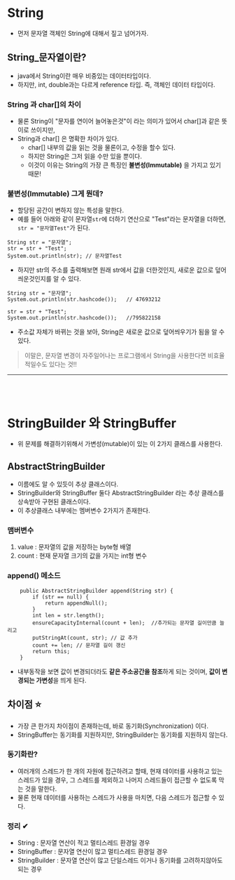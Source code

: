 # String 
- 먼저 문자열 객체인 String에 대해서 짚고 넘어가자.

## String_문자열이란?
- java에서 String이란 매우 비중있는 데이터타입이다. 
- 하지만, int, double과는 다르게 reference 타입. 즉, 객체인 데이터 타입이다. 

### String 과 char[]의 차이
  - 물론 String이 "문자를 연이어 늘어놓은것"이 라는 의미가 있어서 char[]과 같은 뜻이로 쓰이지만, 
  - String과 char[] 은 명확한 차이가 있다. 
     - char[] 내부의 값을 읽는 것을 물론이고, 수정을 할수 있다. 
     - 하지만 String은 그저 읽을 수만 있을 뿐이다. 
     - 이것이 이유는 String의 가장 큰 특징인 __불변성(Immutable)__ 을 가지고 있기 때문!

### 불변성(Immutable) 그게 뭔데? 
  - 할당된 공간이 변하지 않는 특성을 말한다. 
  - 예를 들어 아래와 같이 문자열`str`에 더하기 연산으로 "Test"라는 문자열을 더하면, `str = "문자열Test"`가 된다.
  ```
  String str = "문자열";
  str = str + "Test";
  System.out.println(str); // 문자열Test
  ```
  - 하지만 str의 주소를 출력해보면 원래 str에서 값을 더한것인지, 새로운 값으로 덮어씌운것인지를 알 수 있다.
  ```
  String str = "문자열";
  System.out.println(str.hashcode());   // 47693212
  
  str = str + "Test";
  System.out.println(str.hashcode());   //795822158
  ```
 - 주소값 자체가 바뀌는 것을 보아, String은 새로운 값으로 덮어씌우기가 됨을 알 수 있다.

> 이말은, 문자열 변경이 자주일어나는 프로그램에서 String을 사용한다면 비효율적일수도 있다는 것!!


---
<br></br>

# StringBuilder 와 StringBuffer
 - 위 문제를 해결하기위해서 가변성(mutable)이 있는 이 2가지 클래스를 사용한다.

## AbstractStringBuilder 
- 이름에도 알 수 있듯이 추상 클래스이다. 
- StringBuilder와 StringBuffer 둘다 AbstractStringBuilder 라는 추상 클래스를 상속받아 구현된 클래스이다. 
- 이 추상클래스 내부에는 멤버변수 2가지가 존재한다.


### 맴버변수
 1. value : 문자열의 값을 저장하는 byte형 배열
 2. count : 현재 문자열 크기의 값을 가지는 int형 변수 
 
### append() 메소드 
```
    public AbstractStringBuilder append(String str) {
        if (str == null) {
            return appendNull();
        }
        int len = str.length();
        ensureCapacityInternal(count + len);  //추가되는 문자열 길이만큼 늘리고
        putStringAt(count, str); // 값 추가
        count += len; // 문자열 길이 갱신
        return this;
    }
```
- 내부동작을 보면 값이 변경되더라도 **같은 주소공간을 참조**하게 되는 것이며, **값이 변경되는 가변성**을 띄게 된다.   


## 차이점 ⭐
- 가장 큰 한가지 차이점이 존재하는데, 바로 동기화(Synchronization) 이다.
- StringBuffer는 동기화를 지원하지만, StringBuilder는 동기화를 지원하지 않는다.

### 동기화란?
 - 여러개의 스레드가 한 개의 자원에 접근하려고 할때, 현재 데이터를 사용하고 있는 스레드가 있을 경우, 그 스레드를 제외하고 나머지 스레드들이 접근할 수 없도록 막는 것을 말한다. 
 - 물론 현재 데이터를 사용하는 스레드가 사용을 마치면, 다음 스레드가 접근할 수 있다. 


### 정리 ✔
 - String : 문자열 연산이 적고 멀티스레드 환경일 경우
 - StringBuffer : 문자열 연산이 많고 멀티스레드 환경일 경우
 - StringBuilder : 문자열 연산이 많고 단일스레드 이거나 동기화를 고려하지않아도 되는 경우
 
 
